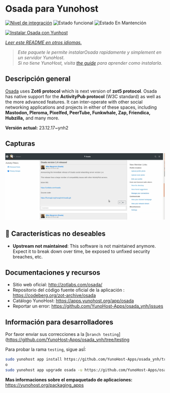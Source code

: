 <!--
Este archivo README esta generado automaticamente<https://github.com/YunoHost/apps/tree/master/tools/readme_generator>
No se debe editar a mano.
-->

# Osada para Yunohost

[![Nivel de integración](https://dash.yunohost.org/integration/osada.svg)](https://dash.yunohost.org/appci/app/osada) ![Estado funcional](https://ci-apps.yunohost.org/ci/badges/osada.status.svg) ![Estado En Mantención](https://ci-apps.yunohost.org/ci/badges/osada.maintain.svg)

[![Instalar Osada con Yunhost](https://install-app.yunohost.org/install-with-yunohost.svg)](https://install-app.yunohost.org/?app=osada)

*[Leer este README en otros idiomas.](./ALL_README.md)*

> *Este paquete le permite instalarOsada rapidamente y simplement en un servidor YunoHost.*  
> *Si no tiene YunoHost, visita [the guide](https://yunohost.org/install) para aprender como instalarla.*

## Descripción general

[Osada](http://zotlabs.com/osada/) uses **Zot6 protocol** which is next version of **zot5 protocol**. Osada has native support for the **ActivityPub protocol** (W3C standard) as well as the more advanced features. It can inter-operate with other social networking applications and projects in either of these spaces, including **Mastodon, Pleroma, Pixelfed, PeerTube, Funkwhale, Zap, Friendica, Hubzilla,** and many more.


**Versión actual:** 23.12.17~ynh2

## Capturas

![Captura de Osada](./doc/screenshots/comment_on_posts.gif)

## :red_circle: Características no deseables

- **Upstream not maintained**: This software is not maintained anymore. Expect it to break down over time, be exposed to unfixed security breaches, etc.

## Documentaciones y recursos

- Sitio web oficial: <http://zotlabs.com/osada/>
- Repositorio del código fuente oficial de la aplicación : <https://codeberg.org/zot-archive/osada>
- Catálogo YunoHost: <https://apps.yunohost.org/app/osada>
- Reportar un error: <https://github.com/YunoHost-Apps/osada_ynh/issues>

## Información para desarrolladores

Por favor enviar sus correcciones a la [`branch testing`](https://github.com/YunoHost-Apps/osada_ynh/tree/testing

Para probar la rama `testing`, sigue asÍ:

```bash
sudo yunohost app install https://github.com/YunoHost-Apps/osada_ynh/tree/testing --debug
o
sudo yunohost app upgrade osada -u https://github.com/YunoHost-Apps/osada_ynh/tree/testing --debug
```

**Mas informaciones sobre el empaquetado de aplicaciones:** <https://yunohost.org/packaging_apps>
